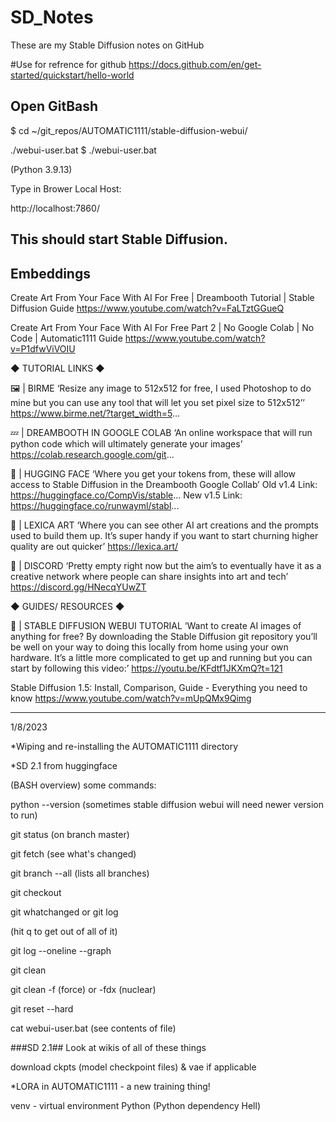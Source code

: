 # SD_Notes
These are my Stable Diffusion notes on GitHub

#Use for refrence for github
https://docs.github.com/en/get-started/quickstart/hello-world


Open GitBash
---------------------------

$ cd ~/git_repos/AUTOMATIC1111/stable-diffusion-webui/

./webui-user.bat
$ ./webui-user.bat

(Python 3.9.13)

Type in Brower Local Host:

http://localhost:7860/

This should start Stable Diffusion.
---------------------------


Embeddings
---------------------------
Create Art From Your Face With AI For Free | Dreambooth Tutorial | Stable Diffusion Guide
https://www.youtube.com/watch?v=FaLTztGGueQ

Create Art From Your Face With AI For Free Part 2 | No Google Colab | No Code | Automatic1111 Guide
https://www.youtube.com/watch?v=P1dfwViVOIU

◆  TUTORIAL LINKS ◆ 

🖼️ | BIRME
‘Resize any image to 512x512 for free, I used Photoshop to do mine but you can use any tool that will let you set pixel size to 512x512’’
https://www.birme.net/?target_width=5...

💤 | DREAMBOOTH IN GOOGLE COLAB
‘An online workspace that will run python code which will ultimately generate your images’
https://colab.research.google.com/git...

🤗 | HUGGING FACE
‘Where you get your tokens from, these will allow access to Stable Diffusion in the Dreambooth Google Collab’
Old v1.4 Link: https://huggingface.co/CompVis/stable...
New v1.5 Link: https://huggingface.co/runwayml/stabl...

🎨 | LEXICA ART
‘Where you can see other AI art creations and the prompts used to build them up. It’s super handy if you want to start churning higher quality are out quicker’
https://lexica.art/

💬 | DISCORD
‘Pretty empty right now but the aim’s to eventually have it as a creative network where people can share insights into art and tech’
https://discord.gg/HNecqYUwZT

◆ GUIDES/ RESOURCES ◆ 

🤖 | STABLE DIFFUSION WEBUI TUTORIAL
‘Want to create AI images of anything for free? By downloading the Stable Diffusion git repository you’ll be well on your way to doing this locally from home using your own hardware. It’s a little more complicated to get up and running but you can start by following this video:’
https://youtu.be/KFdtf1JKXmQ?t=121



Stable Diffusion 1.5: Install, Comparison, Guide - Everything you need to know
https://www.youtube.com/watch?v=mUpQMx9Qimg

---------------------------------------------------------------------------------------------------------------
1/8/2023

*Wiping and re-installing the AUTOMATIC1111 directory

*SD 2.1 from huggingface

(BASH overview)
some commands:

python --version (sometimes stable diffusion webui will need newer version to run)

git status (on branch master)

git fetch (see what's changed)

git branch --all (lists all branches)

git checkout

git whatchanged or git log

(hit q to get out of all of it)

git log --oneline --graph

git clean

git clean -f (force) or -fdx (nuclear)

git reset --hard

cat webui-user.bat (see contents of file)

###SD 2.1##
Look at wikis of all of these things

download ckpts (model checkpoint files) & vae if applicable 

*LORA in AUTOMATIC1111 - a new training thing!

venv - virtual environment Python (Python dependency Hell)


